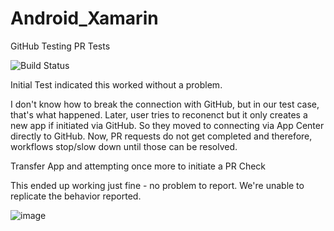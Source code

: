 # Android_Xamarin

GitHub Testing 
PR Tests

![Build Status](https://build.appcenter.ms/v0.1/apps/ea2073d1-73b3-4963-99ca-9088f245817e/branches/master/badge)

Initial Test indicated this worked without a problem. 

I don't know how to break the connection with GitHub, but in our test case, that's what happened. 
Later, user tries to reconenct but it only creates a new app if initiated via GitHub.
So they moved to connecting via App Center directly to GitHub.
Now, PR requests do not get completed and therefore, workflows stop/slow down until those can be resolved. 

Transfer App and attempting once more to initiate a PR Check

This ended up working just fine - no problem to report. We're unable to replicate the behavior reported. 

![image](https://user-images.githubusercontent.com/122405924/211682128-0792a15a-eb49-4bd6-9bc3-0ce67de61982.png)
